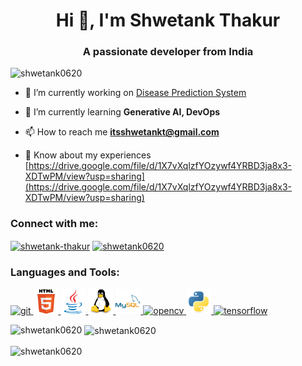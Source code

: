 <h1 align="center">Hi 👋, I'm Shwetank Thakur</h1>
<h3 align="center">A passionate developer from India</h3>

<p align="left"> <img src="https://komarev.com/ghpvc/?username=shwetank0620&label=Profile%20views&color=0e75b6&style=flat" alt="shwetank0620" /> </p>

- 🔭 I’m currently working on [Disease Prediction System](https://github.com/Shwetank0620/Disease-Prediction-System)

- 🌱 I’m currently learning **Generative AI, DevOps**

- 📫 How to reach me **itsshwetankt@gmail.com**

- 📄 Know about my experiences [https://drive.google.com/file/d/1X7vXqlzfYOzywf4YRBD3ja8x3-XDTwPM/view?usp=sharing](https://drive.google.com/file/d/1X7vXqlzfYOzywf4YRBD3ja8x3-XDTwPM/view?usp=sharing)

<h3 align="left">Connect with me:</h3>
<p align="left">
<a href="https://linkedin.com/in/shwetank-thakur" target="blank"><img align="center" src="https://raw.githubusercontent.com/rahuldkjain/github-profile-readme-generator/master/src/images/icons/Social/linked-in-alt.svg" alt="shwetank-thakur" height="30" width="40" /></a>
<a href="https://www.leetcode.com/shwetank0620" target="blank"><img align="center" src="https://raw.githubusercontent.com/rahuldkjain/github-profile-readme-generator/master/src/images/icons/Social/leet-code.svg" alt="shwetank0620" height="30" width="40" /></a>
</p>

<h3 align="left">Languages and Tools:</h3>
<p align="left"> <a href="https://git-scm.com/" target="_blank" rel="noreferrer"> <img src="https://www.vectorlogo.zone/logos/git-scm/git-scm-icon.svg" alt="git" width="40" height="40"/> </a> <a href="https://www.w3.org/html/" target="_blank" rel="noreferrer"> <img src="https://raw.githubusercontent.com/devicons/devicon/master/icons/html5/html5-original-wordmark.svg" alt="html5" width="40" height="40"/> </a> <a href="https://www.java.com" target="_blank" rel="noreferrer"> <img src="https://raw.githubusercontent.com/devicons/devicon/master/icons/java/java-original.svg" alt="java" width="40" height="40"/> </a> <a href="https://www.linux.org/" target="_blank" rel="noreferrer"> <img src="https://raw.githubusercontent.com/devicons/devicon/master/icons/linux/linux-original.svg" alt="linux" width="40" height="40"/> </a> <a href="https://www.mysql.com/" target="_blank" rel="noreferrer"> <img src="https://raw.githubusercontent.com/devicons/devicon/master/icons/mysql/mysql-original-wordmark.svg" alt="mysql" width="40" height="40"/> </a> <a href="https://opencv.org/" target="_blank" rel="noreferrer"> <img src="https://www.vectorlogo.zone/logos/opencv/opencv-icon.svg" alt="opencv" width="40" height="40"/> </a> <a href="https://www.python.org" target="_blank" rel="noreferrer"> <img src="https://raw.githubusercontent.com/devicons/devicon/master/icons/python/python-original.svg" alt="python" width="40" height="40"/> </a> <a href="https://www.tensorflow.org" target="_blank" rel="noreferrer"> <img src="https://www.vectorlogo.zone/logos/tensorflow/tensorflow-icon.svg" alt="tensorflow" width="40" height="40"/> </a> </p>

<p><img align="left" src="https://github-readme-stats.vercel.app/api/top-langs?username=shwetank0620&show_icons=true&locale=en&layout=compact" alt="shwetank0620" /></p>

<p>&nbsp;<img align="center" src="https://github-readme-stats.vercel.app/api?username=shwetank0620&show_icons=true&locale=en" alt="shwetank0620" /></p>

<p><img align="center" src="https://github-readme-streak-stats.herokuapp.com/?user=shwetank0620&" alt="shwetank0620" /></p>
